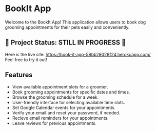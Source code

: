 # BookIt App

Welcome to the BookIt App! This application allows users to book dog grooming appointments for their pets easily and conveniently.

## :construction: Project Status: STILL IN PROGRESS :construction:

Here is the live site: https://book-it-app-58bb29028f24.herokuapp.com/
Feel free to try it out!

## Features

- View available appointment slots for a groomer.
- Book grooming appointments for specific dates and times.
- Browse the grooming schedule for a week.
- User-friendly interface for selecting available time slots.
- Set Google Calendar events for your appointments.
- Verify your email and reset your password, if needed.
- Recieve email reminders for your appointments.
- Leave reviews for previous appointments.

